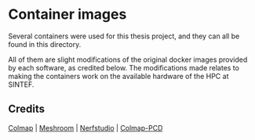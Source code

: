 # Container images

Several containers were used for this thesis project, and they can all be found in this directory. 

All of them are slight modifications of the original docker images provided by each software, as credited below. The modifications made relates to making the containers work on the available hardware of the HPC at SINTEF. 

## Credits 
[Colmap](https://github.com/colmap/colmap/blob/main/docker/Dockerfile) |
[Meshroom](https://github.com/alicevision/Meshroom/tree/develop) |
[Nerfstudio](https://github.com/nerfstudio-project/nerfstudio/blob/main/Dockerfile) |
[Colmap-PCD](https://github.com/XiaoBaiiiiii/colmap-pcd)
